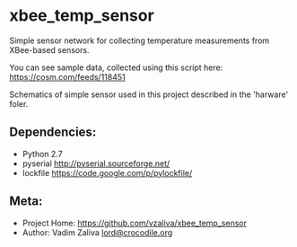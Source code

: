 xbee_temp_sensor
================

Simple sensor network for collecting temperature measurements from XBee-based sensors.

You can see sample data, collected using this script here: https://cosm.com/feeds/118451

Schematics of simple sensor used in this project described in the 'harware' foler.

Dependencies:
-------------

* Python 2.7
* pyserial http://pyserial.sourceforge.net/
* lockfile https://code.google.com/p/pylockfile/

Meta:
-------------

* Project Home: https://github.com/vzaliva/xbee_temp_sensor
* Author: Vadim Zaliva <lord@crocodile.org>
